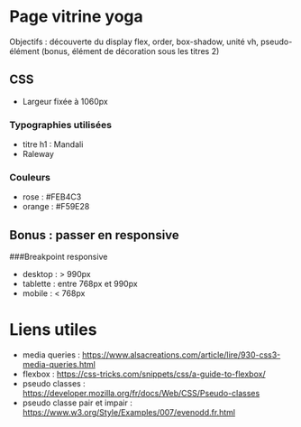 # Page vitrine yoga

Objectifs : découverte du display flex, order, box-shadow, unité vh, pseudo-élément (bonus, élément de décoration sous les titres 2)

## CSS

- Largeur fixée à 1060px

### Typographies utilisées 

- titre h1 : Mandali
- Raleway

### Couleurs

- rose : #FEB4C3
- orange : #F59E28

## Bonus : passer en responsive

###Breakpoint responsive

- desktop : > 990px
- tablette : entre 768px et 990px
- mobile : < 768px

# Liens utiles

- media queries : https://www.alsacreations.com/article/lire/930-css3-media-queries.html
- flexbox : https://css-tricks.com/snippets/css/a-guide-to-flexbox/
- pseudo classes : https://developer.mozilla.org/fr/docs/Web/CSS/Pseudo-classes
- pseudo classe pair et impair : https://www.w3.org/Style/Examples/007/evenodd.fr.html
